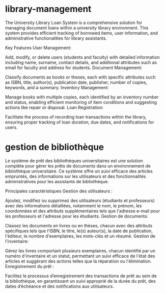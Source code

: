 # library-management
The University Library Loan System is a comprehensive solution for managing document loans within a university library environment. This system provides efficient tracking of borrowed items, user information, and administrative functionalities for library assistants.

Key Features
User Management:

Add, modify, or delete users (students and faculty) with detailed information including name, surname, contact details, and additional attributes such as email for faculty and address for students.
Document Management:

Classify documents as books or theses, each with specific attributes such as ISBN, title, author(s), publication date, publisher, number of copies, keywords, and a summary.
Inventory Management:

Manage books with multiple copies, each identified by an inventory number and status, enabling efficient monitoring of item conditions and suggesting actions like repair or disposal.
Loan Registration:

Facilitate the process of recording loan transactions within the library, ensuring proper tracking of loan duration, due dates, and notifications for users.

# gestion de bibliothèque
Le système de prêt des bibliothèques universitaires est une solution complète pour gérer les prêts de documents dans un environnement de bibliothèque universitaire. Ce système offre un suivi efficace des articles empruntés, des informations sur les utilisateurs et des fonctionnalités administratives pour les assistants de bibliothèque.

Principales caractéristiques
Gestion des utilisateurs :

Ajoutez, modifiez ou supprimez des utilisateurs (étudiants et professeurs) avec des informations détaillées, notamment le nom, le prénom, les coordonnées et des attributs supplémentaires tels que l'adresse e-mail pour les professeurs et l'adresse pour les étudiants.
Gestion de documents:

Classez les documents en livres ou en thèses, chacun avec des attributs spécifiques tels que l'ISBN, le titre, le(s) auteur(s), la date de publication, l'éditeur, le nombre d'exemplaires, les mots-clés et un résumé.
Gestion de l'inventaire:

Gérez les livres comportant plusieurs exemplaires, chacun identifié par un numéro d'inventaire et un statut, permettant un suivi efficace de l'état des articles et suggérant des actions telles que la réparation ou l'élimination.
Enregistrement du prêt :

Facilitez le processus d’enregistrement des transactions de prêt au sein de la bibliothèque, en garantissant un suivi approprié de la durée du prêt, des dates d’échéance et des notifications aux utilisateurs.
